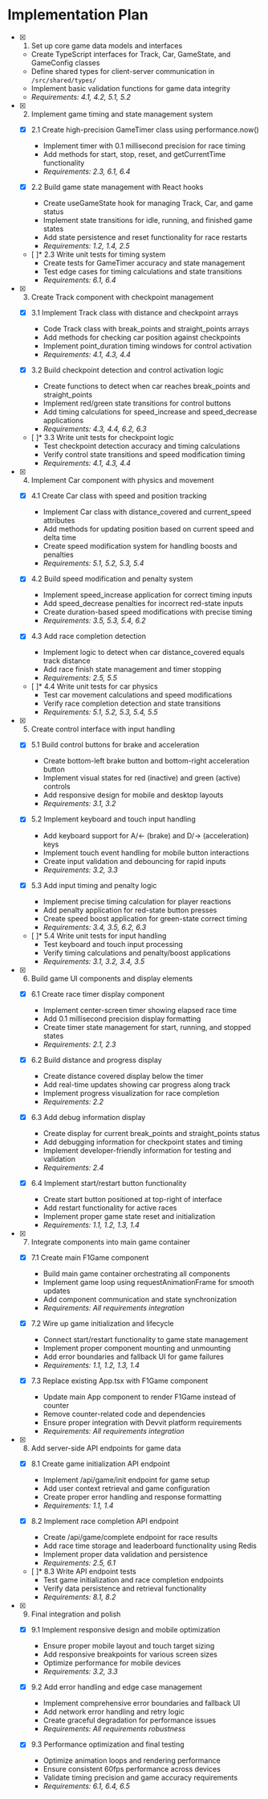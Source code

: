 # Implementation Plan

- [x] 1. Set up core game data models and interfaces

  - Create TypeScript interfaces for Track, Car, GameState, and GameConfig classes
  - Define shared types for client-server communication in `/src/shared/types/`
  - Implement basic validation functions for game data integrity
  - _Requirements: 4.1, 4.2, 5.1, 5.2_

- [x] 2. Implement game timing and state management system

  - [x] 2.1 Create high-precision GameTimer class using performance.now()

    - Implement timer with 0.1 millisecond precision for race timing
    - Add methods for start, stop, reset, and getCurrentTime functionality
    - _Requirements: 2.3, 6.1, 6.4_

  - [x] 2.2 Build game state management with React hooks

    - Create useGameState hook for managing Track, Car, and game status
    - Implement state transitions for idle, running, and finished game states
    - Add state persistence and reset functionality for race restarts
    - _Requirements: 1.2, 1.4, 2.5_

  - [ ]\* 2.3 Write unit tests for timing system
    - Create tests for GameTimer accuracy and state management
    - Test edge cases for timing calculations and state transitions
    - _Requirements: 6.1, 6.4_

- [x] 3. Create Track component with checkpoint management

  - [x] 3.1 Implement Track class with distance and checkpoint arrays

    - Code Track class with break_points and straight_points arrays
    - Add methods for checking car position against checkpoints
    - Implement point_duration timing windows for control activation
    - _Requirements: 4.1, 4.3, 4.4_

  - [x] 3.2 Build checkpoint detection and control activation logic

    - Create functions to detect when car reaches break_points and straight_points
    - Implement red/green state transitions for control buttons
    - Add timing calculations for speed_increase and speed_decrease applications
    - _Requirements: 4.3, 4.4, 6.2, 6.3_

  - [ ]\* 3.3 Write unit tests for checkpoint logic
    - Test checkpoint detection accuracy and timing calculations
    - Verify control state transitions and speed modification timing
    - _Requirements: 4.1, 4.3, 4.4_

- [x] 4. Implement Car component with physics and movement

  - [x] 4.1 Create Car class with speed and position tracking

    - Implement Car class with distance_covered and current_speed attributes
    - Add methods for updating position based on current speed and delta time
    - Create speed modification system for handling boosts and penalties
    - _Requirements: 5.1, 5.2, 5.3, 5.4_

  - [x] 4.2 Build speed modification and penalty system

    - Implement speed_increase application for correct timing inputs
    - Add speed_decrease penalties for incorrect red-state inputs
    - Create duration-based speed modifications with precise timing
    - _Requirements: 3.5, 5.3, 5.4, 6.2_

  - [x] 4.3 Add race completion detection

    - Implement logic to detect when car distance_covered equals track distance
    - Add race finish state management and timer stopping
    - _Requirements: 2.5, 5.5_

  - [ ]\* 4.4 Write unit tests for car physics
    - Test car movement calculations and speed modifications
    - Verify race completion detection and state transitions
    - _Requirements: 5.1, 5.2, 5.3, 5.4, 5.5_

- [x] 5. Create control interface with input handling

  - [x] 5.1 Build control buttons for brake and acceleration

    - Create bottom-left brake button and bottom-right acceleration button
    - Implement visual states for red (inactive) and green (active) controls
    - Add responsive design for mobile and desktop layouts
    - _Requirements: 3.1, 3.2_

  - [x] 5.2 Implement keyboard and touch input handling

    - Add keyboard support for A/← (brake) and D/→ (acceleration) keys
    - Implement touch event handling for mobile button interactions
    - Create input validation and debouncing for rapid inputs
    - _Requirements: 3.2, 3.3_

  - [x] 5.3 Add input timing and penalty logic

    - Implement precise timing calculation for player reactions
    - Add penalty application for red-state button presses
    - Create speed boost application for green-state correct timing
    - _Requirements: 3.4, 3.5, 6.2, 6.3_

  - [ ]\* 5.4 Write unit tests for input handling
    - Test keyboard and touch input processing
    - Verify timing calculations and penalty/boost applications
    - _Requirements: 3.1, 3.2, 3.4, 3.5_

- [x] 6. Build game UI components and display elements

  - [x] 6.1 Create race timer display component

    - Implement center-screen timer showing elapsed race time
    - Add 0.1 millisecond precision display formatting
    - Create timer state management for start, running, and stopped states
    - _Requirements: 2.1, 2.3_

  - [x] 6.2 Build distance and progress display

    - Create distance covered display below the timer
    - Add real-time updates showing car progress along track
    - Implement progress visualization for race completion
    - _Requirements: 2.2_

  - [x] 6.3 Add debug information display

    - Create display for current break_points and straight_points status
    - Add debugging information for checkpoint states and timing
    - Implement developer-friendly information for testing and validation
    - _Requirements: 2.4_

  - [x] 6.4 Implement start/restart button functionality
    - Create start button positioned at top-right of interface
    - Add restart functionality for active races
    - Implement proper game state reset and initialization
    - _Requirements: 1.1, 1.2, 1.3, 1.4_

- [x] 7. Integrate components into main game container

  - [x] 7.1 Create main F1Game component

    - Build main game container orchestrating all components
    - Implement game loop using requestAnimationFrame for smooth updates
    - Add component communication and state synchronization
    - _Requirements: All requirements integration_

  - [x] 7.2 Wire up game initialization and lifecycle

    - Connect start/restart functionality to game state management
    - Implement proper component mounting and unmounting
    - Add error boundaries and fallback UI for game failures
    - _Requirements: 1.1, 1.2, 1.3, 1.4_

  - [x] 7.3 Replace existing App.tsx with F1Game component
    - Update main App component to render F1Game instead of counter
    - Remove counter-related code and dependencies
    - Ensure proper integration with Devvit platform requirements
    - _Requirements: All requirements integration_

- [x] 8. Add server-side API endpoints for game data

  - [x] 8.1 Create game initialization API endpoint

    - Implement /api/game/init endpoint for game setup
    - Add user context retrieval and game configuration
    - Create proper error handling and response formatting
    - _Requirements: 1.1, 1.4_

  - [x] 8.2 Implement race completion API endpoint

    - Create /api/game/complete endpoint for race results
    - Add race time storage and leaderboard functionality using Redis
    - Implement proper data validation and persistence
    - _Requirements: 2.5, 6.1_

  - [ ]\* 8.3 Write API endpoint tests
    - Test game initialization and race completion endpoints
    - Verify data persistence and retrieval functionality
    - _Requirements: 8.1, 8.2_

- [x] 9. Final integration and polish

  - [x] 9.1 Implement responsive design and mobile optimization

    - Ensure proper mobile layout and touch target sizing
    - Add responsive breakpoints for various screen sizes
    - Optimize performance for mobile devices
    - _Requirements: 3.2, 3.3_

  - [x] 9.2 Add error handling and edge case management

    - Implement comprehensive error boundaries and fallback UI
    - Add network error handling and retry logic
    - Create graceful degradation for performance issues
    - _Requirements: All requirements robustness_

  - [x] 9.3 Performance optimization and final testing
    - Optimize animation loops and rendering performance
    - Ensure consistent 60fps performance across devices
    - Validate timing precision and game accuracy requirements
    - _Requirements: 6.1, 6.4, 6.5_
